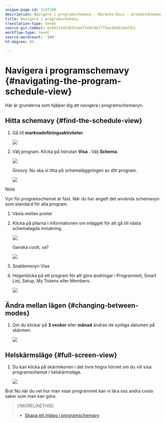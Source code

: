 ```yaml
---
unique-page-id: 1147100
description: Navigera i programschemavy - Marketo Docs - produktdokumentation
title: Navigera i programschemavy
translation-type: tm+mt
source-git-commit: e149133a5383faaef5e9c9b7775ae36e633ed7b1
workflow-type: tm+mt
source-wordcount: '184'
ht-degree: 0%

---
```



# Navigera i programschemavy {#navigating-the-program-schedule-view}

Här är grunderna som hjälper dig att navigera i programschemavyn.

## Hitta schemavy {#find-the-schedule-view}

1. Gå till **marknadsföringsaktiviteter**.

   ![](assets/login-marketing-activities.png)

1. Välj program. Klicka på listrutan **Visa** . Välj **Schema**.

   ![](assets/image2014-9-17-11-3a38-3a3.png)

   Groovy. Nu ska vi titta på schemaläggningen av ditt program.

   ![](assets/image2014-9-17-11-3a38-3a14.png)

>[!NOTE]
>
>Vyn för programschemat är fast. När du har angett det används schemavyn som standard för alla program.

1. Växla mellan poster
1. Klicka på pilarna i informationen om inlägget för att gå till nästa schemalagda inmatning.

   ![](assets/image2014-9-17-11-3a38-3a54.png)

   Ganska coolt, va?

   ![](assets/image2014-9-17-11-3a39-3a10.png)

1. Snabbmenyn Visa
1. Högerklicka på ett program för att göra ändringar i Programmet, Smart List, Setup, My Tokens eller Members.

   ![](assets/image2014-9-17-11-3a39-3a59.png)

## Ändra mellan lägen {#changing-between-modes}

1. Om du klickar på **3 veckor** eller **månad** ändras de synliga datumen på skärmen.

   ![](assets/image2014-9-17-11-3a40-3a19.png)

## Helskärmsläge {#full-screen-view}

1. Du kan klicka på skärmikonen i det övre högra hörnet om du vill visa programschemat i helskärmsläge.

   ![](assets/image2014-9-17-11-3a40-3a45.png)

Bra! Nu när du vet hur man visar programmet kan vi lära oss andra coola saker som man kan göra.

>[!MORELIKETHIS]
>
>* [Skapa ett inlägg i programschemavy](creating-an-entry-in-the-program-schedule-view.md)

>



